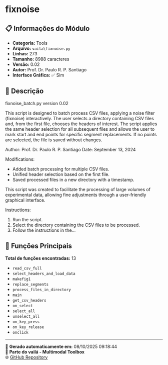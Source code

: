 # fixnoise

## 📋 Informações do Módulo

- **Categoria:** Tools
- **Arquivo:** `vaila\fixnoise.py`
- **Linhas:** 273
- **Tamanho:** 8988 caracteres
- **Versão:** 0.02
- **Autor:** Prof. Dr. Paulo R. P. Santiago
- **Interface Gráfica:** ✅ Sim

## 📖 Descrição


fixnoise_batch.py
version 0.02

This script is designed to batch process CSV files, applying a noise filter (fixnoise) interactively.
The user selects a directory containing CSV files and, from the first file, chooses the headers of interest.
The script applies the same header selection for all subsequent files and allows the user to mark start and end points
for specific segment replacements. If no points are selected, the file is saved without changes.

Author: Prof. Dr. Paulo R. P. Santiago
Date: September 13, 2024

Modifications:
- Added batch processing for multiple CSV files.
- Unified header selection based on the first file.
- Saved processed files in a new directory with a timestamp.

This script was created to facilitate the processing of large volumes of experimental data, allowing fine adjustments
through a user-friendly graphical interface.

Instructions:
1. Run the script.
2. Select the directory containing the CSV files to be processed.
3. Follow the instructions in the...

## 🔧 Funções Principais

**Total de funções encontradas:** 13

- `read_csv_full`
- `select_headers_and_load_data`
- `makefig1`
- `replace_segments`
- `process_files_in_directory`
- `main`
- `get_csv_headers`
- `on_select`
- `select_all`
- `unselect_all`
- `on_key_press`
- `on_key_release`
- `onclick`




---

📅 **Gerado automaticamente em:** 08/10/2025 09:18:44  
🔗 **Parte do vailá - Multimodal Toolbox**  
🌐 [GitHub Repository](https://github.com/vaila-multimodaltoolbox/vaila)
